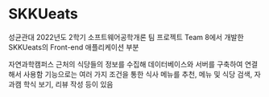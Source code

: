 # SKKUeats
성균관대 2022년도 2학기 소프트웨어공학개론 팀 프로젝트
Team 8에서 개발한 <br> SKKUeats의 Front-end 애플리케이션 부분

자연과학캠퍼스 근처의 식당들의 정보를 수집해 데이터베이스와 서버를 구축하여 연결해서 사용함
기능으로는 여러 가지 조건을 통한 식사 메뉴를 추천, 메뉴 및 식당 검색, 자과캠 학식 보기, 리뷰 작성 등이 있음
